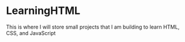 # LearningHTML
This is where I will store small projects that I am building to learn HTML, CSS, and JavaScript
